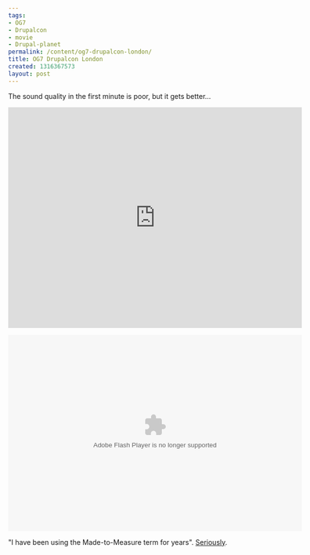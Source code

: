 ```yaml
--- 
tags: 
- OG7
- Drupalcon
- movie
- Drupal-planet
permalink: /content/og7-drupalcon-london/
title: OG7 Drupalcon London
created: 1316367573
layout: post
---
```


The sound quality in the first minute is poor, but it gets better...

<!-- more -->

<iframe src="http://player.vimeo.com/video/29311588?title=0&amp;byline=0&amp;portrait=0" width="600" height="450" frameborder="0" webkitAllowFullScreen allowFullScreen></iframe>

<embed type="application/x-shockwave-flash" src="https://picasaweb.google.com/s/c/bin/slideshow.swf" width="600" height="400" flashvars="host=picasaweb.google.com&captions=1&noautoplay=1&hl=en_US&feat=flashalbum&RGB=0x000000&feed=https%3A%2F%2Fpicasaweb.google.com%2Fdata%2Ffeed%2Fapi%2Fuser%2F114042318049982491298%2Falbumid%2F5651909446078307553%3Falt%3Drss%26kind%3Dphoto%26hl%3Den_US" pluginspage="http://www.macromedia.com/go/getflashplayer"></embed>

"I have been using the Made-to-Measure term for years". <a href="http://amitaibu.com/en/content/coffee-2-sugar">Seriously</a>.
